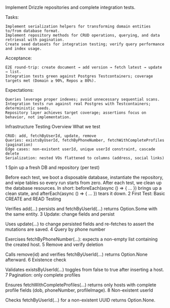 Implement Drizzle repositories and complete integration tests.

Tasks:

    Implement serialization helpers for transforming domain entities to/from database format.
    Implement repository methods for CRUD operations, querying, and data retrieval with pagination.
    Create seed datasets for integration testing; verify query performance and index usage.

Acceptance:

    E2E round-trip: create document → add version → fetch latest → update → list.
    Integration tests green against Postgres Testcontainers; coverage targets met (Domain ≥ 90%, Repos ≥ 80%).

Expectations:

    Queries leverage proper indexes; avoid unnecessary sequential scans.
    Integration tests run against real Postgres with Testcontainers; deterministic seeds.
    Repository layer achieves target coverage; assertions focus on behavior, not implementation.




Infrastructure Testing Overview
What we test

    CRUD: add, fetchByUserId, update, remove
    Queries: existsByUserId, fetchByPhoneNumber, fetchWithCompleteProfiles (pagination)
    Edge cases: non-existent userId, unique userId constraint, cascade delete
    Serialization: nested VOs flattened to columns (address, social links)


1
Spin up a fresh DB and repository (per test)

Before each test, we boot a disposable database, instantiate the repository, and wipe tables so every run starts from zero. After each test, we clean up the database resources. In short: beforeEach(async () => { ... }) brings up a clean state, and afterEach(async () => { ... }) tears it down.
2
First Test: Basic CREATE and READ Testing

Verifies add(...) persists and fetchByUserId(...) returns Option.Some with the same entity.
3
Update: change fields and persist

Uses update(...) to change persisted fields and re-fetches to assert the mutations are saved.
4
Query by phone number

Exercises fetchByPhoneNumber(...): expects a non-empty list containing the created host.
5
Remove and verify deletion

Calls remove(id) and verifies fetchByUserId(...) returns Option.None afterward.
6
Existence check

Validates existsByUserId(...) toggles from false to true after inserting a host.
7
Pagination: only complete profiles

Ensures fetchWithCompleteProfiles(...) returns only hosts with complete profile fields (dob, phoneNumber, profileImage).
8
Non-existent userId

Checks fetchByUserId(...) for a non-existent UUID returns Option.None.
